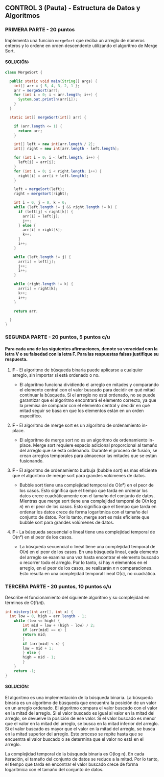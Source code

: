 ## CONTROL 3 (Pauta) - Estructura de Datos y Algoritmos 

### PRIMERA PARTE - 20 puntos

Implementa una funcion `mergeSort` que reciba un arreglo de números enteros y lo ordene en orden descendente utilizando el algoritmo de Merge Sort.

#### SOLUCIÓN:

```java 
class MergeSort {

  public static void main(String[] args) {
    int[] arr = { 5, 4, 3, 2, 1 };
    arr = mergeSort(arr);
    for (int i = 0; i < arr.length; i++) {
      System.out.println(arr[i]);
    }
  }

  static int[] mergeSort(int[] arr) {

    if (arr.length <= 1) {
      return arr;
    }

    int[] left = new int[arr.length / 2];
    int[] right = new int[arr.length - left.length];

    for (int i = 0; i < left.length; i++) {
      left[i] = arr[i];
    }
    for (int i = 0; i < right.length; i++) {
      right[i] = arr[i + left.length];
    }

    left = mergeSort(left);
    right = mergeSort(right);

    int i = 0, j = 0, k = 0;
    while (left.length != j && right.length != k) {
      if (left[j] < right[k]) {
        arr[i] = left[j];
        j++;
      } else {
        arr[i] = right[k];
        k++;
      }
      i++;
    }

    while (left.length != j) {
      arr[i] = left[j];
      j++;
      i++;
    }

    while (right.length != k) {
      arr[i] = right[k];
      k++;
      i++;
    }

    return arr;

  }
}
```

### SEGUNDA PARTE - 20 puntos, 5 puntos c/u

#### Para cada una de las siguientes afirmaciones, denote su veracidad con la letra V o su falsedad con la letra F. Para las respuestas falsas justifique su respuesta.

1. **F** - El algoritmo de búsqueda binaria puede aplicarse a cualquier arreglo, sin importar si está ordenado o no.

   - El algoritmo funciona dividiendo el arreglo en mitades y comparando el elemento central con el valor buscado para decidir en qué mitad continuar la búsqueda. Si el arreglo no está ordenado, no se puede garantizar que el algoritmo encontrará el elemento correcto, ya que la premisa de comparar con el elemento central y decidir en qué mitad seguir se basa en que los elementos están en un orden específico.

2. **F** - El algoritmo de merge sort es un algoritmo de ordenamiento in-place.
    
    - El algoritmo de merge sort no es un algoritmo de ordenamiento in-place. Merge sort requiere espacio adicional proporcional al tamaño del arreglo que se está ordenando. Durante el proceso de fusión, se crean arreglos temporales para almacenar las mitades que se están fusionando. 

3. **F** - El algoritmo de ordenamiento burbuja (bubble sort) es mas eficiente que el algoritmo de merge sort para grandes volúmenes de datos.

    - Bubble sort tiene una complejidad temporal de O(𝑛²) en el peor de los casos. Esto significa que el tiempo que tarda en ordenar los datos crece cuadráticamente con el tamaño del conjunto de datos. Mientras que merge sort tiene una complejidad temporal de O(𝑛 log 𝑛) en el peor de los casos. Esto significa que el tiempo que tarda en ordenar los datos crece de forma logarítmica con el tamaño del conjunto de datos. Por lo tanto, merge sort es más eficiente que bubble sort para grandes volúmenes de datos.

4. **F** - La búsqueda secuencial o lineal tiene una complejidad temporal de O(n²) en el peor de los casos.

    - La búsqueda secuencial o lineal tiene una complejidad temporal de O(𝑛) en el peor de los casos. En una búsqueda lineal, cada elemento del arreglo se examina una vez hasta encontrar el elemento buscado o recorrer todo el arreglo. Por lo tanto, si hay 𝑛 elementos en el arreglo, en el peor de los casos, se realizarán 𝑛 n comparaciones. Esto resulta en una complejidad temporal lineal O(𝑛), no cuadrática.

### TERCERA PARTE - 20 puntos, 10 puntos c/u

Describe el funcionamiento del siguiente algoritmo y su complejidad en términos de O(f(𝑛)).


```java
int mistery(int arr[], int x) {
  int low = 0, high = arr.length - 1;
    while (low <= high) {
        int mid = low + (high - low) / 2;
        if (arr[mid] == x) {
        return mid;
        }
        if (arr[mid] < x) {
        low = mid + 1;
        } else {
        high = mid - 1;
        }
    }
    return -1;
}
```

#### SOLUCIÓN:

El algoritmo es una implementación de la búsqueda binaria. La búsqueda binaria es un algoritmo de búsqueda que encuentra la posición de un valor en un arreglo ordenado. El algoritmo compara el valor buscado con el valor en la mitad del arreglo. Si el valor buscado es igual al valor en la mitad del arreglo, se devuelve la posición de ese valor. Si el valor buscado es menor que el valor en la mitad del arreglo, se busca en la mitad inferior del arreglo. Si el valor buscado es mayor que el valor en la mitad del arreglo, se busca en la mitad superior del arreglo. Este proceso se repite hasta que se encuentra el valor buscado o se determina que el valor no está en el arreglo.

La complejidad temporal de la búsqueda binaria es O(log n). En cada iteración, el tamaño del conjunto de datos se reduce a la mitad. Por lo tanto, el tiempo que tarda en encontrar el valor buscado crece de forma logarítmica con el tamaño del conjunto de datos.